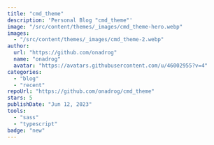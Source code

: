 ```yaml
---
title: "cmd_theme"
description: 'Personal Blog "cmd_theme"'
image: "/src/content/themes/_images/cmd_theme-hero.webp"
images:
  - "/src/content/themes/_images/cmd_theme-2.webp"
author:
  url: "https://github.com/onadrog"
  name: "onadrog"
  avatar: "https://avatars.githubusercontent.com/u/46002955?v=4"
categories:
  - "blog"
  - "recent"
repoUrl: "https://github.com/onadrog/cmd_theme"
stars: 5
publishDate: "Jun 12, 2023"
tools:
  - "sass"
  - "typescript"
badge: "new"
---
```

